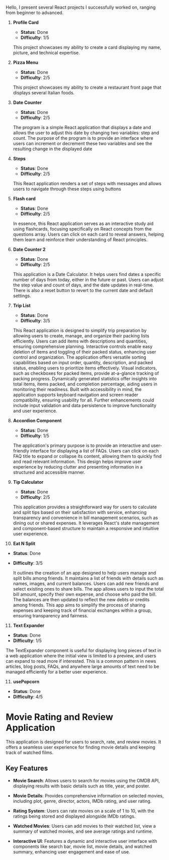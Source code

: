 Hello, I present several React projects I successfully worked on, ranging from beginner to advanced.

1. **Profile Card**

   - **Status**: Done
   - **Difficulty**: 1/5

   This project showcases my ability to create a card displaying my name, picture, and technical expertise.

2. **Pizza Menu**

   - **Status**: Done
   - **Difficulty**: 2/5

   This project showcases my ability to create a restaurant front page that displays several Italian foods.

3. **Date Counter**

   - **Status**: Done
   - **Difficulty**: 2/5

   The program is a simple React application that displays a date and allows the user to adjust this date by changing two variables: step and count. The purpose of the program is to provide an interface where users can increment or decrement these two variables and see the resulting change in the displayed date

4. **Steps**

   - **Status**: Done
   - **Difficulty**: 2/5

   This React application renders a set of steps with messages and allows users to navigate through these steps using buttons

5. **Flash card**

   - **Status**: Done
   - **Difficulty**: 2/5

   In essence, this React application serves as an interactive study aid using flashcards, focusing specifically on React concepts from the questions array. Users can click on each card to reveal answers, helping them learn and reinforce their understanding of React principles.

6. **Date Counter 2**

   - **Status**: Done
   - **Difficulty**: 2/5

   This application is a Date Calculator. It helps users find dates a specific number of days from today, either in the future or past. Users can adjust the step value and count of days, and the date updates in real-time. There is also a reset button to revert to the current date and default settings.

7. **Trip List**

   - **Status**: Done
   - **Difficulty**: 3/5

   This React application is designed to simplify trip preparation by allowing users to create, manage, and organize their packing lists efficiently. Users can add items with descriptions and quantities, ensuring comprehensive planning. Interactive controls enable easy deletion of items and toggling of their packed status, enhancing user control and organization. The application offers versatile sorting capabilities based on input order, quantity, description, and packed status, enabling users to prioritize items effectively. Visual indicators, such as checkboxes for packed items, provide at-a-glance tracking of packing progress. Dynamically generated statistics offer insights into total items, items packed, and completion percentage, aiding users in monitoring their readiness. Built with accessibility in mind, the application supports keyboard navigation and screen reader compatibility, ensuring usability for all. Further enhancements could include input validation and data persistence to improve functionality and user experience.

8. **Accordion Component**

   - **Status**: Done
   - **Difficulty**: 1/5

   The application's primary purpose is to provide an interactive and user-friendly interface for displaying a list of FAQs. Users can click on each FAQ title to expand or collapse its content, allowing them to quickly find and read relevant information. This design helps improve user experience by reducing clutter and presenting information in a structured and accessible manner.

9. **Tip Calculator**

   - **Status**: Done
   - **Difficulty**: 2/5

   This application provides a straightforward way for users to calculate and split tips based on their satisfaction with service, enhancing transparency and convenience in bill management scenarios, such as dining out or shared expenses. It leverages React's state management and component-based structure to maintain a responsive and intuitive user experience.

10. **Eat N Split**

- **Status**: Done
- **Difficulty**: 3/5

  It outlines the creation of an app designed to help users manage and split bills among friends. It maintains a list of friends with details such as names, images, and current balances. Users can add new friends and select existing ones to share bills. The app allows users to input the total bill amount, specify their own expense, and choose who paid the bill. The balances are then updated to reflect the new debts or credits among friends. This app aims to simplify the process of sharing expenses and keeping track of financial exchanges within a group, ensuring transparency and fairness.

11. **Text Expander**

- **Status**: Done
- **Difficulty**: 1/5

The TextExpander component is useful for displaying long pieces of text in a web application where the initial view is limited to a preview, and users can expand to read more if interested. This is a common pattern in news articles, blog posts, FAQs, and anywhere large amounts of text need to be managed efficiently for a better user experience.

11. **usePopcorn**

- **Status**: Done
- **Difficulty**: 4/5

# Movie Rating and Review Application

This application is designed for users to search, rate, and review movies. It offers a seamless user experience for finding movie details and keeping track of watched films.

## Key Features

- **Movie Search**: Allows users to search for movies using the OMDB API, displaying results with basic details such as title, year, and poster.

- **Movie Details**: Provides comprehensive information on selected movies, including plot, genre, director, actors, IMDb rating, and user rating.

- **Rating System**: Users can rate movies on a scale of 1 to 10, with the ratings being stored and displayed alongside IMDb ratings.

- **Watched Movies**: Users can add movies to their watched list, view a summary of watched movies, and see average ratings and runtime.

- **Interactive UI**: Features a dynamic and interactive user interface with components like search bar, movie list, movie details, and watched summary, enhancing user engagement and ease of use.
